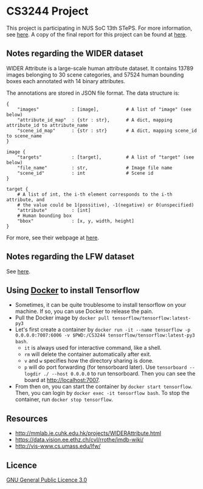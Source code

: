 # CS3244 Project

This project is participating in NUS SoC 13th STePS. For more information, see [here](http://isteps.comp.nus.edu.sg/event/13th-steps/module/CS3244/project/2). A copy of the final report for this project can be found at [here](report.pdf).

## Notes regarding the WIDER dataset

WIDER Attribute is a large-scale human attribute dataset. It contains 13789 images belonging to 30 scene categories, and 57524 human bounding boxes each annotated with 14 binary attributes.

The annotations are stored in JSON file format. The data structure is:

```
{
    "images"            : [image],          # A list of "image" (see below)
    "attribute_id_map"  : {str : str},      # A dict, mapping attribute_id to attribute_name
    "scene_id_map"      : {str : str}       # A dict, mapping scene_id to scene_name
}

image {
    "targets"           : [target],         # A list of "target" (see below)
    "file_name"         : str,              # Image file name
    "scene_id"          : int               # Scene id
}

target {
    # A list of int, the i-th element corresponds to the i-th attribute, and
    # the value could be 1(possitive), -1(negative) or 0(unspecified)
    "attribute"         : [int]
    # Human bounding box
    "bbox"              : [x, y, width, height]
}
```

For more, see their webpage at [here](http://mmlab.ie.cuhk.edu.hk/projects/WIDERAttribute.html).

## Notes regarding the LFW dataset

See [here](LFW.md).

## Using [Docker](https://www.docker.com) to install Tensorflow

- Sometimes, it can be quite troublesome to install tensorflow on your machine. If so, you can use Docker to release the pain.
- Pull the Docker image by `docker pull tensorflow/tensorflow:latest-py3`
- Let's first create a container by `docker run -it --name tensorflow -p 0.0.0.0:7007:6006 -v $PWD:/CS3244 tensorflow/tensorflow:latest-py3 bash`.
	- `it` is always used for interactive command, like a shell.
	- `rm` will delete the container automatically after exit.
	- `v` and `w` specifies how the directory sharing is done.
	- `p` will do port forwarding (for tensorboard later). Use `tensorboard --logdir ./ --host 0.0.0.0` to run tensorboard. Then you can see the board at [http://localhost:7007](http://localhost:7007).
- From then on, you can start the container by `docker start tensorflow`. Then, you can login by `docker exec -it tensorflow bash`. To stop the container, run `docker stop tensorflow`.

## Resources

- http://mmlab.ie.cuhk.edu.hk/projects/WIDERAttribute.html
- https://data.vision.ee.ethz.ch/cvl/rrothe/imdb-wiki/
- http://vis-www.cs.umass.edu/lfw/

## Licence

[GNU General Public Licence 3.0](LICENSE)
